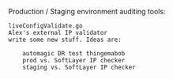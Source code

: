 
Production / Staging environment auditing tools:

    liveConfigValidate.go
    Alex's external IP validator
    write some new stuff. Ideas are:

        automagic DR test thingemabob
        prod vs. SoftLayer IP checker
        staging vs. SoftLayer IP checker

